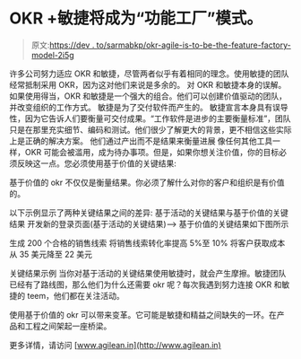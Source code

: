 # OKR +敏捷将成为“功能工厂”模式。

> 原文:[https://dev . to/sarmabkp/okr-agile-is-to-be-the-feature-factory-model-2i5g](https://dev.to/sarmabkp/okr-agile-is-going-to-be-the-feature-factory-model-2i5g)

许多公司努力适应 OKR 和敏捷，尽管两者似乎有着相同的理念。使用敏捷的团队经常抵制采用 OKR，因为这对他们来说是多余的。
对 OKR 和敏捷本身的误解。如果使用得当，OKR 和敏捷是一个强大的组合。他们可以创建价值驱动的团队，并改变组织的工作方式。
敏捷是为了交付软件而产生的。
敏捷宣言本身具有误导性，因为它告诉人们要衡量可交付成果。“工作软件是进步的主要衡量标准”，团队只是在那里充实细节、编码和测试。他们很少了解更大的背景，更不相信这些实际上是正确的解决方案。
他们通过产出而不是结果来衡量进展
像任何其他工具一样，OKR 可能会被滥用，成为待办事项。但是，如果你想关注价值，你的目标必须反映这一点。您必须使用基于价值的关键结果:

基于价值的 okr 不仅仅是衡量结果。你必须了解什么对你的客户和组织是有价值的。

以下示例显示了两种关键结果之间的差异:
基于活动的关键结果与基于价值的关键结果
开发新的登录页面(基于活动的关键结果)——>
基于价值的关键结果如下图所示

生成 200 个合格的销售线索
将销售线索转化率提高 5%至 10%
将客户获取成本从 35 美元降至 22 美元

关键结果示例
当你对基于活动的关键结果使用敏捷时，就会产生摩擦。敏捷团队已经有了路线图，那么他们为什么还需要 okr 呢？每次我遇到努力连接 OKR 和敏捷的 teem，他们都在关注活动。

使用基于价值的 okr 可以带来变革。它可能是敏捷和精益之间缺失的一环。在产品和工程之间架起一座桥梁。

更多详情，请访问 [www.agilean.in](http://www.agilean.in)